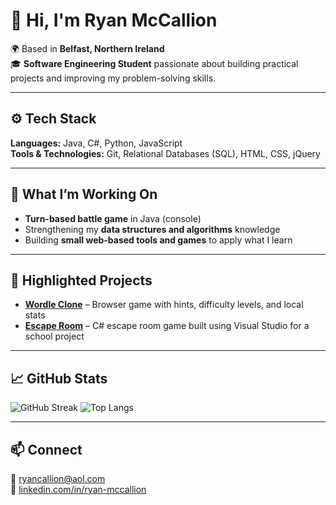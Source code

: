# 👋 Hi, I'm Ryan McCallion  

🌍 Based in **Belfast, Northern Ireland**  
🎓 **Software Engineering Student** passionate about building practical projects and improving my problem-solving skills.  

---

## ⚙️ Tech Stack  

**Languages:** Java, C#, Python, JavaScript  
**Tools & Technologies:** Git, Relational Databases (SQL), HTML, CSS, jQuery  

---

## 🧠 What I’m Working On  

- **Turn-based battle game** in Java (console)
- Strengthening my **data structures and algorithms** knowledge  
- Building **small web-based tools and games** to apply what I learn  

---

## 📂 Highlighted Projects  

- **[Wordle Clone](https://github.com/ryanmccallion/Wordle_Clone)** – Browser game with hints, difficulty levels, and local stats  
- **[Escape Room](https://github.com/ryanmccallion/C#_Escape-Room)** – C# escape room game built using Visual Studio for a school project

---

## 📈 GitHub Stats  

![GitHub Streak](https://streak-stats.demolab.com?user=Ryanmcc28&theme=tokyonight&hide_border=true)
![Top Langs](https://github-readme-stats.vercel.app/api/top-langs/?username=Ryanmcc28&layout=compact&theme=tokyonight&hide_border=true)

---

## 📫 Connect  

📧 [ryancallion@aol.com](mailto:ryancallion@aol.com)  
💼 [linkedin.com/in/ryan-mccallion](https://linkedin.com/in/ryan-mccallion)
